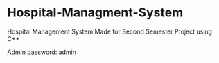 # Hospital-Managment-System
 Hospital Management System Made for Second Semester Project using C++

Admin password: admin